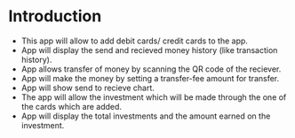 # Introduction
* This app will allow to add debit cards/ credit cards to the app.
* App will display the send and recieved money history (like transaction history).
* App allows transfer of money by scanning the QR code of the reciever.
* App will make the money by setting a transfer-fee amount for transfer.
* App will show send to recieve chart.
* The app will allow the investment which will be made through the one of the cards which are added.
* App will display the total investments and the amount earned on the investment.
